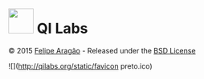 
# <img src="http://qilabs.org/static/images/bb-circle-lb-1024.png" width="50" /> <span>QI Labs</span>


© 2015 [Felipe Aragão](https://github.com/f03lipe) - Released under the [BSD License](https://raw.github.com/f03lipe/qilabs/master/LICENSE)

![](http://qilabs.org/static/favicon preto.ico)
